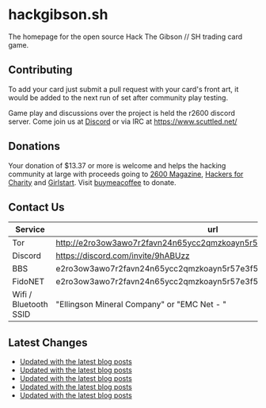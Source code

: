 # hackgibson.sh
The homepage for the open source Hack The Gibson // SH trading card game.


## Contributing

To add your card just submit a pull request with your card's front art, it would be added to the next run of set after community play testing.

Game play and discussions over the project is held the r2600 discord server. Come join us at [Discord](https://discord.com/invite/9hABUzz) or via IRC at https://www.scuttled.net/


## Donations

Your donation of $13.37 or more is welcome and helps the hacking community at large with proceeds going to [2600 Magazine](https://2600.com/), [Hackers for Charity](https://hackersforcharity.org) and [Girlstart](https://girlstart.org).  Visit [buymeacoffee](https://www.buymeacoffee.com/hackgibson.sh) to donate.


## Contact Us

Service | url
-|-
Tor | http://e2ro3ow3awo7r2favn24n65ycc2qmzkoayn5r57e3f56nvjwdcgg32ad.onion
Discord | https://discord.com/invite/9hABUzz
BBS | e2ro3ow3awo7r2favn24n65ycc2qmzkoayn5r57e3f56nvjwdcgg32ad.onion:23
FidoNET | e2ro3ow3awo7r2favn24n65ycc2qmzkoayn5r57e3f56nvjwdcgg32ad.onion:24554
Wifi / Bluetooth SSID | "Ellingson Mineral Company" or "EMC Net - <fidonet address>"

## Latest Changes
<!-- BLOG-POST-LIST:START -->
- [Updated with the latest blog posts](https://github.com/DFW2600/hackgibson.sh/commit/2baaab88eff9f92177660ed8e8ef2a2012debf3a)
- [Updated with the latest blog posts](https://github.com/DFW2600/hackgibson.sh/commit/de7f4f67149c7e68f22cd38ea903ee8704da72c9)
- [Updated with the latest blog posts](https://github.com/DFW2600/hackgibson.sh/commit/995b22ab99cec41d0c306bdd505fa9eb5300a7cf)
- [Updated with the latest blog posts](https://github.com/DFW2600/hackgibson.sh/commit/f8a38ec63cf5a65d20f50de13b57cb82b141fbf7)
- [Updated with the latest blog posts](https://github.com/DFW2600/hackgibson.sh/commit/29f4343ecd2d47f9f6ccd25b677ddd60f73ed066)
<!-- BLOG-POST-LIST:END -->
